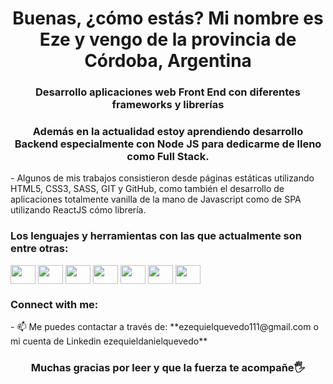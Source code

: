 <h1 align="center">Buenas, ¿cómo estás? Mi nombre es Eze y vengo de la provincia de Córdoba, Argentina</h1>
<h3 align="center">Desarrollo aplicaciones web Front End con diferentes frameworks y librerías</h3>

<h3 align="center">Además en la actualidad estoy aprendiendo desarrollo Backend especialmente con Node JS para dedicarme de lleno como Full Stack.</h3>
- Algunos de mis trabajos consistieron desde páginas estáticas utilizando HTML5, CSS3, SASS, GIT y GitHub, como también el desarrollo de aplicaciones totalmente vanilla de la mano de Javascript como de SPA utilizando ReactJS cómo librería.

 <h3 align="left">Los lenguajes y herramientas con las que actualmente son entre otras:</h3> 
<img align="center" src="https://cdn.jsdelivr.net/gh/devicons/devicon/icons/react/react-original-wordmark.svg" height="30" width="40" />          
<img align="center" src="https://cdn.jsdelivr.net/gh/devicons/devicon/icons/javascript/javascript-original.svg" height="30" width="40"/>
<img align="center" src="https://cdn.jsdelivr.net/gh/devicons/devicon/icons/html5/html5-original.svg" height="30" width="40"/>
<img align="center" src="https://cdn.jsdelivr.net/gh/devicons/devicon/icons/css3/css3-original.svg" height="30" width="40"/>
<img align="center" src="https://cdn.jsdelivr.net/gh/devicons/devicon/icons/tailwindcss/tailwindcss-plain.svg" height="30" width="40"/>
<img align="center" src="https://cdn.jsdelivr.net/gh/devicons/devicon/icons/nodejs/nodejs-original-wordmark.svg" height="30" width="40"/>
<img align="center" src="https://cdn.jsdelivr.net/gh/devicons/devicon/icons/materialui/materialui-plain.svg" height="30" width="40"/>

<h3 align="left">Connect with me:</h3>
- 📫 Me puedes contactar a través de: **ezequielquevedo111@gmail.com o mi cuenta de Linkedin ezequieldanielquevedo**
<p align="left">

<h3 align="center">Muchas gracias por leer y que la fuerza te acompañe🖐</h3>
          
          
          
          


